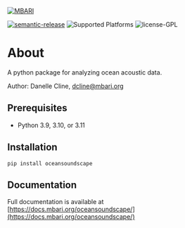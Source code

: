 [![MBARI](https://www.mbari.org/wp-content/uploads/2014/11/logo-mbari-3b.png)](http://www.mbari.org)

[![semantic-release](https://img.shields.io/badge/%20%20%F0%9F%93%A6%F0%9F%9A%80-semantic--release-e10079.svg)](https://github.com/semantic-release/semantic-release)
![Supported Platforms](https://img.shields.io/badge/Supported%20Platforms-Windows%20%7C%20macOS%20%7C%20Linux-green)
![license-GPL](https://img.shields.io/badge/license-GPL-blue)

# About

A python package for analyzing ocean acoustic data. 
 
Author: Danelle Cline, [dcline@mbari.org](mailto:dcline@mbari.org)

## Prerequisites
 
- Python 3.9, 3.10, or 3.11
 
## Installation

```pip install oceansoundscape```

## Documentation

Full documentation is available at [https://docs.mbari.org/oceansoundscape/](https://docs.mbari.org/oceansoundscape/)

